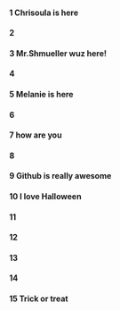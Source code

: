 #### 1 Chrisoula is here
#### 2
#### 3 Mr.Shmueller wuz here!
#### 4
#### 5 Melanie is here
#### 6
#### 7 how are you
#### 8
#### 9 Github is really awesome
#### 10 I love Halloween
#### 11 
#### 12
#### 13
#### 14
#### 15 Trick or treat